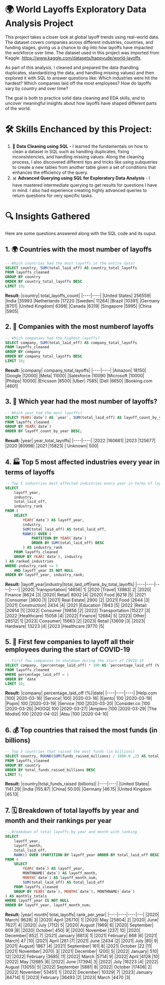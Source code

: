 # 🌍 World Layoffs Exploratory Data Analysis Project
This project takes a closer look at global layoff trends using real-world data. The dataset covers companies across different industries, countries, and funding stages, giving us a chance to dig into how layoffs have impacted the workforce over time. The dataset used in this project was imported from Kaggle: https://www.kaggle.com/datasets/happyude/world-layoffs.

As part of this analysis, I cleaned and prepared the data (handling duplicates, standardizing the data, and handling missing values) and then explored it with SQL to answer questions like: Which industries were hit the hardest? Which companies laid off the most employees? How do layoffs vary by country and over time?

The goal is both to practice solid data cleaning and EDA skills, and to uncover meaningful insights about how layoffs have shaped different parts of the world.

# 🛠️ Skills Enchanced by this Project:
1. 🧹 **Data Cleaning using SQL** - I learned the fundamentals on how to clean a dataset in SQL such as handling duplicates, fixing inconsistencies, and handling missing values. Along the cleaning process, I also discovered different tips and tricks like using subqueries to create a new tables from another table given a set of conditions that enhances the efficiency of the query.
2. 📊 **Advanced Querying using SQL for Exploratory Data Analysis** - I have mastered intermediate querying to get results for questions I have in mind. I also had experience creating highly advanced queries to return questions for very specific tasks.

# 🔍 Insights Gathered
Here are some questions answered along with the SQL code and its ouput.

## 1. 🌍 Countries with the most number of layoffs
```sql
-- Which countries had the most layoffs in the entire data?
SELECT country, SUM(total_laid_off) AS country_total_layoffs
FROM layoffs_cleaned
GROUP BY country
ORDER BY country_total_layoffs DESC
LIMIT 10;
```
**Result:**
|country| total_layoffs_count|
|----|----|
|United States|	256559|
|India	|35993
|Netherlands	|17220
|Sweden|	11264|
|Brazil	|10391|
|Germany	|8701|
|United Kingdom|	6398|
|Canada	|6319|
|Singapore	|5995|
|China	|5905|

## 2. 🏢 Companies with the most numberof layoffs
```sql
-- Which companies had the highest layoffs? 
SELECT company, SUM(total_laid_off) AS company_total_layoffs
FROM layoffs_cleaned
GROUP BY company
ORDER BY company_total_layoffs DESC
LIMIT 10;
```
**Result:**
|company| company_total_layoffs|
|----|----|
|Amazon|	18150|
|Google	|12000|
|Meta|	11000|
|Salesforce	|10090
|Microsoft	|10000|
|Philips|	10000|
|Ericsson	|8500|
|Uber|	7585|
|Dell	|6650|
|Booking.com	|4601|

## 3. 📅 Which year had the most number of layoffs?
```sql
-- Which year had the most layoffs?
SELECT YEAR(`date`) AS `year`, SUM(total_laid_off) AS layoff_count_by_year
FROM layoffs_cleaned
GROUP BY YEAR(`date`)
ORDER BY layoff_count_by_year DESC;
```
**Result:**
|year| year_total_layoffs|
|----|----|
|2022	|160661|
|2023	|125677|
|2020	|80998|
|2021	|15823|
| Unknown|	500|

## 4. 🏭 Top 5 most affected industries every year in terms of layoffs
```sql
-- Top 5 industries most affected industries every year in terms of layoffs
SELECT 
    layoff_year,
    industry,
    total_laid_off,
    industry_rank
FROM (
    SELECT 
        YEAR(`date`) AS layoff_year,
        industry,
        SUM(total_laid_off) AS total_laid_off,
        RANK() OVER (
            PARTITION BY YEAR(`date`) 
            ORDER BY SUM(total_laid_off) DESC
        ) AS industry_rank
    FROM layoffs_cleaned
    GROUP BY YEAR(`date`), industry
) AS ranked_industries
WHERE industry_rank <= 5
	AND layoff_year IS NOT NULL
ORDER BY layoff_year, industry_rank;
```
**Result:**
|layoff_year|industry|total_laid_off|rank_by_total_layoffs|
|----|----|----|----|
|2020|	Transportation|	14656|	1|
|2020	|Travel|	13983|	2|
|2020|	Finance	|8624	|3|
|2020|	Retail|	8002	|4|
|2020|	Food	|6218	|5|
|2021	|Consumer	|3600	|1|
|2021|	Real Estate|	2900	|2|
|2021|	Food	|2644	|3|
|2021|	Construction|	2434	|4|
|2021	|Education	|1943	|5|
|2022	|Retail	|20914	|1|
|2022|	Consumer	|19856	|2|
|2022|	Transportation	|15227	|3|
|2022	|Healthcare|	15058	|4|
|2022|	Finance|	12684|	5|
|2023|	Other|	28512|	1|
|2023|	Consumer|	15663	|2|
|2023|	Retail	|13609	|3|
|2023|	Hardware|	13223	|4|
|2023	|Healthcare	|9770	|5|

## 5. 🏢 First few companies to layoff all their employees during the start of COVID-19
```sql
-- First few companies to shutdown during the start of COVID-19
SELECT company, (percentage_laid_off) * 100 AS `percentage_laid_off (%)`, `date`
FROM layoffs_cleaned
WHERE percentage_laid_off = 1
ORDER BY `date`
LIMIT 10;
```
**Result:**
|company| percentage_laid_off (%)|date|
|----|----|----|
|Help.com	|100|	2020-03-16|
|Service|	100|	2020-03-16|
|Ejento|	100	|2020-03-19|
|Popin|	100	|2020-03-19|
|Service	|100	|2020-03-20|
|Consider.co	|100	|2020-03-26|
|HOOQ|	100	|2020-03-27|
|Amplero	|100	|2020-03-29|
|The Modist|	100	|2020-04-02|
|Atsu	|100	|2020-04-10|

## 6. 💰 Top countries that raised the most funds (in billions)
```sql
-- Top 5 countries that raised the most funds (in billions)
SELECT country, ROUND(SUM(funds_raised_millions) / 1000.0 ,2) AS total_funds_raised_billions
FROM layoffs_cleaned
GROUP BY country
ORDER BY total_funds_raised_billions DESC
LIMIT 5;
```
**Result:**
|country|total_funds_raised (billions)|
|----|----|
|United States|	1141.29|
|India	|155.87|
|China|	50.00|
|Germany	|46.15|
|United Kingdom	|45.13|


## 7. 🗓️ Breakdown of total layoffs by year and month and their rankings per year
```sql
-- Breakdown of total layoffs by year and month with ranking
SELECT 
    layoff_year,
    layoff_month,
    total_laid_off,
    RANK() OVER (PARTITION BY layoff_year ORDER BY total_laid_off DESC) AS monthly_rank
FROM (
    SELECT 
        YEAR(`date`) AS layoff_year,
        MONTHNAME(`date`) AS layoff_month,
        MONTH(`date`) AS layoff_month_num,
        SUM(total_laid_off) AS total_laid_off
    FROM layoffs_cleaned
    GROUP BY YEAR(`date`), MONTH(`date`), MONTHNAME(`date`)
) AS monthly_totals
WHERE layoff_year IS NOT NULL
ORDER BY layoff_year, layoff_month_num;
```
**Result:**
|year| month| total_layoffs| rank_per_year|
|----|----|----|---|
|2020|	March|	9628|	3|
|2020|	April	|26710|	1|
|2020|	May	|25804|	2|
|2020|	June|	7627|	4|
|2020|	July	|7112|	5|
|2020|	August	|1969|	6|
|2020|	September|	609	|8|
|2020|	October|	450|	9|
|2020|	November	|237|	10|
|2020|	December|	852|	7|
|2021|	January	|6813|	1|
|2021|	February|	868	|6|
|2021|	March|	47	|10|
|2021|	April	|261	|7|
|2021|	June	|2434	|2|
|2021|	July	|80|	9|
|2021|	August|	1867	|4|
|2021|	September|	161|	8|
|2021|	October	|22	|11|
|2021|	November|	2070|	3|
|2021|	December|	1200|	5|
|2022|	January|	510|	12|
|2022|	February	|3685|	11|
|2022|	March	|5714|	9|
|2022|	April	|4128	|10|
|2022|	May	|12885	|6|
|2022|	June	|17394|	3|
|2022|	July	|16223	|4|
|2022|	August	|13055|	5|
|2022|	September	|5881|	8|
|2022|	October	|17406|	2|
|2022|	November|	53451|	1|
|2022|	December|	10329|	7|
|2023|	January	|84714|	1|
|2023|	February	|36493	|2|
|2023|	March	|4470	|3|










